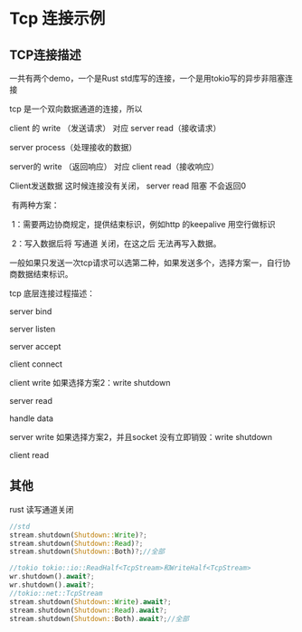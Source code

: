 # Tcp 连接示例

## TCP连接描述

一共有两个demo，一个是Rust std库写的连接，一个是用tokio写的异步非阻塞连接

tcp 是一个双向数据通道的连接，所以

client 的 write （发送请求） 对应 server read（接收请求）

server  process（处理接收的数据）

server的 write （返回响应） 对应 client read（接收响应）



Client发送数据   这时候连接没有关闭，  server read 阻塞 不会返回0

​		有两种方案：

​				1：需要两边协商规定，提供结束标识，例如http 的keepalive 用空行做标识

​				2：写入数据后将 写通道 关闭，在这之后 无法再写入数据。

​				一般如果只发送一次tcp请求可以选第二种，如果发送多个，选择方案一，自行协商数据结束标识。



tcp 底层连接过程描述：

server bind 

server listen

server accept



client connect 

client write   如果选择方案2：write shutdown

server read

handle data

server write 如果选择方案2，并且socket 没有立即销毁：write shutdown

client read



## 其他

rust 读写通道关闭

```rust
//std
stream.shutdown(Shutdown::Write)?;
stream.shutdown(Shutdown::Read)?;
stream.shutdown(Shutdown::Both)?;//全部

//tokio tokio::io::ReadHalf<TcpStream>和WriteHalf<TcpStream>
wr.shutdown().await?;
wr.shutdown().await?;
//tokio::net::TcpStream
stream.shutdown(Shutdown::Write).await?;
stream.shutdown(Shutdown::Read).await?;
stream.shutdown(Shutdown::Both).await?;//全部


```

